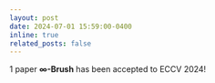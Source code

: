```yaml
---
layout: post
date: 2024-07-01 15:59:00-0400
inline: true
related_posts: false
---
```


1 paper **∞-Brush** has been accepted to ECCV 2024!
